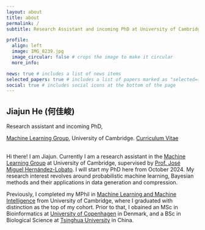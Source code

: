 ```yaml
---
layout: about
title: about
permalink: /
subtitle: Research Assistant and incoming PhD at University of Cambridge.

profile:
  align: left
  image: IMG_8239.jpg
  image_circular: false # crops the image to make it circular
  more_info: 

news: true # includes a list of news items
selected_papers: true # includes a list of papers marked as "selected={true}"
social: true # includes social icons at the bottom of the page
---
```

## Jiajun He (何佳峻)
Research assistant and incoming PhD,

[Machine Learning Group](https://mlg.eng.cam.ac.uk/), University of Cambridge. [Curriculum Vitae](JiajunHe_CV_academic.pdf)
<br/><br/>

Hi there! I am Jiajun. Currently I am a research assistant in the [Machine Learning Group](https://mlg.eng.cam.ac.uk/) at University of Cambridge, supervised by [Prof. José Miguel Hernández-Lobato](https://jmhl.org/).
I will start my PhD here from October 2024.
My research interest revolves around probabilistic machine learning, Bayesian methods and their applications in data generation and compression.


Previously, I completed my MPhil in [Machine Learning and Machine Intelligence](https://www.mlmi.eng.cam.ac.uk/) from University of Cambridge, where I graduated with distinction as the top of my cohort. Prior to that, I obained an MSc in Bioinformatics at [University of Copenhagen](https://www.ku.dk/english/) in Denmark, and a BSc in Biological Science at [Tsinghua University](https://www.tsinghua.edu.cn/en/) in China.

